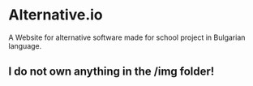 # Alternative.io
A Website for alternative software made for school project in Bulgarian language.

## I do not own anything in the /img folder!
